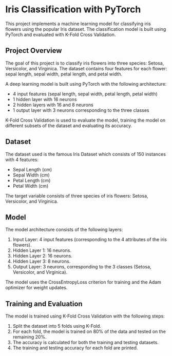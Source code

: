 # Iris Classification with PyTorch

This project implements a machine learning model for classifying iris flowers using the popular Iris dataset. The classification model is built using PyTorch and evaluated with K-Fold Cross Validation.

## Project Overview

The goal of this project is to classify iris flowers into three species: Setosa, Versicolor, and Virginica. The dataset contains four features for each flower: sepal length, sepal width, petal length, and petal width.

A deep learning model is built using PyTorch with the following architecture:
- 4 input features (sepal length, sepal width, petal length, petal width)
- 1 hidden layer with 16 neurons
- 2 hidden layers with 16 and 8 neurons
- 1 output layer with 3 neurons corresponding to the three classes

K-Fold Cross Validation is used to evaluate the model, training the model on different subsets of the dataset and evaluating its accuracy.

## Dataset

The dataset used is the famous Iris Dataset which consists of 150 instances with 4 features:
- Sepal Length (cm)
- Sepal Width (cm)
- Petal Length (cm)
- Petal Width (cm)

The target variable consists of three species of iris flowers: Setosa, Versicolor, and Virginica.

## Model

The model architecture consists of the following layers:
1. Input Layer: 4 input features (corresponding to the 4 attributes of the iris flowers).
2. Hidden Layer 1: 16 neurons.
3. Hidden Layer 2: 16 neurons.
4. Hidden Layer 3: 8 neurons.
5. Output Layer: 3 neurons, corresponding to the 3 classes (Setosa, Versicolor, and Virginica).

The model uses the CrossEntropyLoss criterion for training and the Adam optimizer for weight updates.

## Training and Evaluation

The model is trained using K-Fold Cross Validation with the following steps:

1. Split the dataset into 5 folds using K-Fold.
2. For each fold, the model is trained on 80% of the data and tested on the remaining 20%.
3. The accuracy is calculated for both the training and testing datasets.
4. The training and testing accuracy for each fold are printed.
